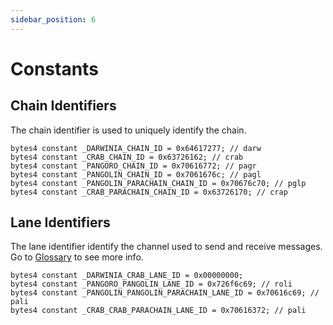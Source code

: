 ```yaml
---
sidebar_position: 6
---
```


# Constants

## Chain Identifiers

The chain identifier is used to uniquely identify the chain.

    bytes4 constant _DARWINIA_CHAIN_ID = 0x64617277; // darw
    bytes4 constant _CRAB_CHAIN_ID = 0x63726162; // crab
    bytes4 constant _PANGORO_CHAIN_ID = 0x70616772; // pagr
    bytes4 constant _PANGOLIN_CHAIN_ID = 0x7061676c; // pagl
    bytes4 constant _PANGOLIN_PARACHAIN_CHAIN_ID = 0x70676c70; // pglp
    bytes4 constant _CRAB_PARACHAIN_CHAIN_ID = 0x63726170; // crap

## Lane Identifiers

The lane identifier identify the channel used to send and receive messages. Go to [Glossary](../glossary#channel--lane) to see more info. 

    bytes4 constant _DARWINIA_CRAB_LANE_ID = 0x00000000;
    bytes4 constant _PANGORO_PANGOLIN_LANE_ID = 0x726f6c69; // roli
    bytes4 constant _PANGOLIN_PANGOLIN_PARACHAIN_LANE_ID = 0x70616c69; // pali
    bytes4 constant _CRAB_CRAB_PARACHAIN_LANE_ID = 0x70616372; // pali
